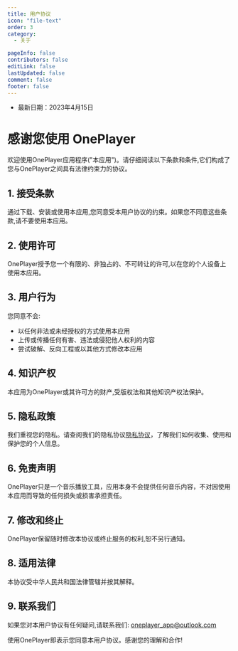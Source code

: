 ```yaml
---
title: 用户协议
icon: "file-text"
order: 3
category:
  - 关于

pageInfo: false
contributors: false
editLink: false
lastUpdated: false
comment: false
footer: false
---
```


- 最新日期：2023年4月15日

# 感谢您使用 OnePlayer

欢迎使用OnePlayer应用程序("本应用")。请仔细阅读以下条款和条件,它们构成了您与OnePlayer之间具有法律约束力的协议。

## 1. 接受条款

通过下载、安装或使用本应用,您同意受本用户协议的约束。如果您不同意这些条款,请不要使用本应用。

## 2. 使用许可

OnePlayer授予您一个有限的、非独占的、不可转让的许可,以在您的个人设备上使用本应用。

## 3. 用户行为

您同意不会:
- 以任何非法或未经授权的方式使用本应用
- 上传或传播任何有害、违法或侵犯他人权利的内容
- 尝试破解、反向工程或以其他方式修改本应用

## 4. 知识产权

本应用为OnePlayer或其许可方的财产,受版权法和其他知识产权法保护。

## 5. 隐私政策

我们重视您的隐私。请查阅我们的隐私协议[隐私协议](./pricacy)，了解我们如何收集、使用和保护您的个人信息。

## 6. 免责声明

OnePlayer只是一个音乐播放工具，应用本身不会提供任何音乐内容，不对因使用本应用而导致的任何损失或损害承担责任。

## 7. 修改和终止

OnePlayer保留随时修改本协议或终止服务的权利,恕不另行通知。

## 8. 适用法律

本协议受中华人民共和国法律管辖并按其解释。

## 9. 联系我们

如果您对本用户协议有任何疑问,请联系我们: oneplayer_app@outlook.com

使用OnePlayer即表示您同意本用户协议。感谢您的理解和合作!

